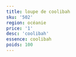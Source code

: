 ```yaml
---
title: loupe de coolibah
sku: '502'
region: océanie
price: '1'
desc: 'coolibah'
essence: coolibah
poids: 100
---
```

